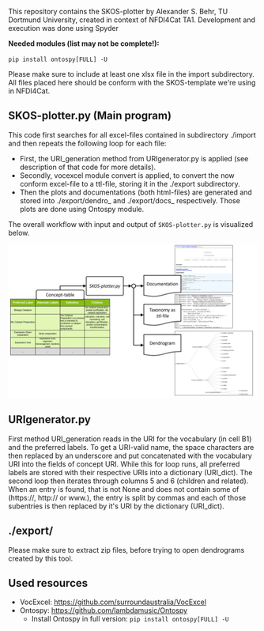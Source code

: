 This repository contains the SKOS-plotter by Alexander S. Behr, TU Dortmund University, created in context of NFDI4Cat TA1.
Development and execution was done using Spyder

**Needed modules (list may not be complete!):**

`pip install ontospy[FULL] -U`

Please make sure to include at least one xlsx file in the import subdirectory. 
All files placed here should be conform with the SKOS-template we're using in NFDI4Cat.

## SKOS-plotter.py (Main program)
This code first searches for all excel-files contained in subdirectory ./import and then repeats the following loop for each file:
- First, the URI_generation method from URIgenerator.py is applied 
(see description of that code for more details). 
- Secondly, vocexcel module convert is applied, to convert the now conform excel-file
to a ttl-file, storing it in the ./export subdirectory.
- Then the plots and documentations (both html-files) are generated and stored 
into ./export/dendro_<Excel-file-name> and ./export/docs_<Excel-file-name> respectively.
Those plots are done using Ontospy module.

The overall workflow with input and output of `SKOS-plotter.py` is visualized below.

![Program Scheme](figures/Flow-SKOS-plotter.png?raw=true "In-and Output scheme of SKOS-plotter.py")


## URIgenerator.py
First method URI_generation reads in the URI for the vocabulary (in cell B1) 
and the preferred labels. To get a URI-valid name, the space characters are 
then replaced by an underscore and put concatenated with the vocabulary URI 
into the fields of concept URI. While this for loop runs, all preferred labels 
are stored with their respective URIs into a dictionary (URI_dict).
The second loop then iterates through columns 5 and 6 (children and related).
When an entry is found, that is not None and does not contain some of 
(https://, http:// or www.), the entry is split by commas and each of those 
subentries is then replaced by it's URI by the dictionary (URI_dict).

## ./export/
Please make sure to extract zip files, before trying to open dendrograms created by this tool.

## Used resources
- VocExcel: https://github.com/surroundaustralia/VocExcel
- Ontospy: https://github.com/lambdamusic/Ontospy
  - Install Ontospy in full version: `pip install ontospy[FULL] -U`
